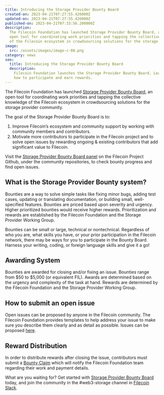 ```yaml
---
title: Introducing the Storage Provider Bounty Board
created-on: 2023-04-21T07:27:55.426000Z
updated-on: 2023-04-21T07:27:55.426000Z
published-on: 2023-04-21T07:33:56.200000Z
description:
  The Filecoin Foundation has launched Storage Provider Bounty Board, an
  open tool for coordinating work priorities and tapping the collective knowledge
  of the Filecoin ecosystem in crowdsourcing solutions for the storage provider community.
image:
  src: /assets/images/image-c-08.png
category: news
seo:
  title: Introducing the Storage Provider Bounty Board
  description:
    Filecoin Foundation launches the Storage Provider Bounty Board. Learn
    how to participate and earn rewards.
---
```


The Filecoin Foundation has launched [Storage Provider Bounty Board](https://github.com/filecoin-project/community/tree/master/storage-provider-bounty-program), an open tool for coordinating work priorities and tapping the collective knowledge of the Filecoin ecosystem in crowdsourcing solutions for the storage provider community.

The goal of the Storage Provider Bounty Board is to:

1. Improve Filecoin’s ecosystem and community support by working with community members and contributors.
2. Motivate more contributors to participate in the Filecoin project and to solve open issues by rewarding ongoing & existing contributors that add significant value to Filecoin.

Visit the [Storage Provider Bounty Board panel](https://github.com/filecoin-project/community/tree/master/storage-provider-bounty-program) on the Filecoin Project Github, under the community repositories, to check bounty progress and find open issues.

## **What is the Storage Provider Bounty system?**

Bounties are a way to solve simple tasks like fixing minor bugs, adding test cases, updating or translating documentation, or building small, well-specified features. Bounties are priced based upon severity and urgency. Higher prioritized bounties would receive higher rewards. Prioritization and rewards are established by the Filecoin Foundation and the Storage Provider Working Group.

Bounties can be small or large, technical or nontechnical. Regardless of who you are, what skills you have, or your prior participation in the Filecoin network, there may be ways for you to participate in the Bounty Board. Harness your writing, coding, or foreign language skills and give it a go!

## **Awarding System**

Bounties are awarded for closing and/or fixing an issue. Bounties range from $50 to $5,000 (or equivalent FIL). Awards are determined based on the urgency and complexity of the task at hand. Rewards are determined by the Filecoin Foundation and the Storage Provider Working Group.

## **How to submit an open issue**

Open issues can be proposed by anyone in the Filecoin community. The Filecoin Foundation provides templates to help address your issue to make sure you describe them clearly and as detail as possible. Issues can be proposed [here](https://github.com/filecoin-project/community/tree/master/storage-provider-bounty-program#contributing-to-an-open-issue).

## **Reward Distribution**

In order to distribute rewards after closing the issue, contributors must submit a [Bounty Claim](https://github.com/filecoin-project/community/issues/new/choose) which will notify the Filecoin Foundation team regarding their work and payment details.

What are you waiting for? Get started with [Storage Provider Bounty Board](https://github.com/filecoin-project/community/tree/master/storage-provider-bounty-program) today, and join the community in the #web3-storage channel in [Filecoin Slack](https://app.slack.com/client/TEHTVS1L6/C027XP5BTGB/thread/G01KU7G441Y-1616053098.177800).
